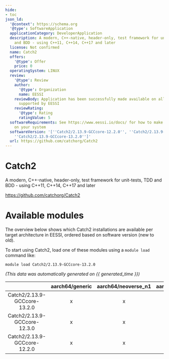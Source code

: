 ```yaml
---
hide:
- toc
json_ld:
  '@context': https://schema.org
  '@type': SoftwareApplication
  applicationCategory: DeveloperApplication
  description: A modern, C++-native, header-only, test framework for unit-tests, TDD
    and BDD - using C++11, C++14, C++17 and later
  license: Not confirmed
  name: Catch2
  offers:
    '@type': Offer
    price: 0
  operatingSystem: LINUX
  review:
    '@type': Review
    author:
      '@type': Organization
      name: EESSI
    reviewBody: Application has been successfully made available on all architectures
      supported by EESSI
    reviewRating:
      '@type': Rating
      ratingValue: 5
  softwareRequirements: See https://www.eessi.io/docs/ for how to make EESSI available
    on your system
  softwareVersion: '[''Catch2/2.13.9-GCCcore-12.2.0'', ''Catch2/2.13.9-GCCcore-12.3.0'',
    ''Catch2/2.13.9-GCCcore-13.2.0'']'
  url: https://github.com/catchorg/Catch2
---
```


Catch2
======


A modern, C++-native, header-only, test framework for unit-tests, TDD and BDD - using C++11, C++14, C++17 and later

https://github.com/catchorg/Catch2
# Available modules


The overview below shows which Catch2 installations are available per target architecture in EESSI, ordered based on software version (new to old).

To start using Catch2, load one of these modules using a `module load` command like:

```shell
module load Catch2/2.13.9-GCCcore-13.2.0
```

*(This data was automatically generated on {{ generated_time }})*  

| |aarch64/generic|aarch64/neoverse_n1|aarch64/neoverse_v1|x86_64/generic|x86_64/amd/zen2|x86_64/amd/zen3|x86_64/amd/zen4|x86_64/intel/haswell|x86_64/intel/sapphirerapids|x86_64/intel/skylake_avx512|
| :---: | :---: | :---: | :---: | :---: | :---: | :---: | :---: | :---: | :---: | :---: |
|Catch2/2.13.9-GCCcore-13.2.0|x|x|x|x|x|x|x|x|-|x|
|Catch2/2.13.9-GCCcore-12.3.0|x|x|x|x|x|x|x|x|-|x|
|Catch2/2.13.9-GCCcore-12.2.0|x|x|x|x|x|x|x|x|-|x|
